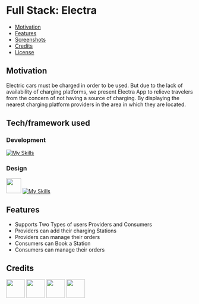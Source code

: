 # Full Stack: Electra

- [Motivation](#Motivation)
- [Features](#Features)
- [Screenshots](#Screenshots)
- [Credits](#credits)
- [License](#license)

## Motivation

Electric cars must be charged in order to be used. But due to the lack of availability of charging platforms, we present Electra App to relieve travelers from the concern of not having a source of charging. By displaying the nearest charging platform providers in the area in which they are located.


## Tech/framework used
### Development
[![My Skills](https://skillicons.dev/icons?i=dart,flutter,figma,postman,supabase,vscode,github&theme=dark)](https://skillicons.dev)
### Design
[<img src="https://mir-s3-cdn-cf.behance.net/projects/404/1b0899168072773.64346e5027ef3.jpg" width="40px;"/>](https://rive.app) [![My Skills](https://skillicons.dev/icons?i=figma&theme=dark)](https://www.figma.com)
## Features

- Supports Two Types of users Providers and Consumers
- Providers can add their charging Stations 
- Providers can manage their orders
- Consumers can Book a Station
- Consumers can manage their orders

## Credits

[<img src="https://github.com/Shatha88.png" width="50px;"/>](https://github.com/Shatha88)  [<img src="https://github.com/KhalidAli9.png" width="50px;"/>](https://github.com/KhalidAli9)  [<img src="https://github.com/Khalidsaadhabash.png" width="50px;"/>](https://github.com/Khalidsaadhabash)  [<img src="https://github.com/herz1291.png" width="50px;"/>](https://github.com/herz1291)


